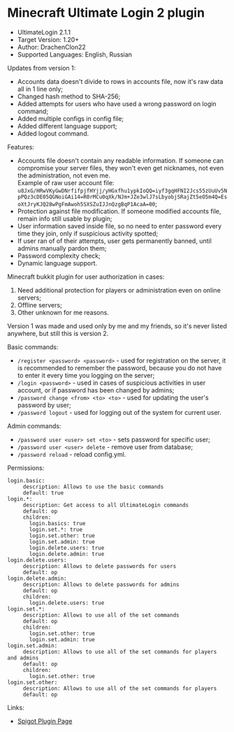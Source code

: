 # Minecraft Ultimate Login 2 plugin

- UltimateLogin 2.1.1
- Target Version: 1.20+
- Author: DrachenClon22
- Supported Languages: English, Russian

Updates from version 1:
- Accounts data doesn't divide to rows in accounts file, now it's raw data all in 1 line only;
- Changed hash method to SHA-256;
- Added attempts for users who have used a wrong password on login command;
- Added multiple configs in config file;
- Added different language support;
- Added logout command.

Features:
- Accounts file doesn't contain any readable information. If someone can compromise your server files, they won't even get nicknames, not even the administration, not even me.<br /> Example of raw user account file: `u8JxG/HRwVKyGwDNrfifpjfHYjj/yHGxfhu1ypkIoQQ=iyf3gqHFNI2Jcs55zUuUv5NpPQz3cDE05QGNoiGAi14=R0rMCu0qXk/NJm+JZe3wlJ7sLbyobjSRajZt5eO5m4Q=EsoXtJryKJQ28wPgFmAwoh5SXSZuIJJnQzgBqP1AcaA=00`;
- Protection against file modification. If someone modified accounts file, remain info still usable by plugin;
- User information saved inside file, so no need to enter password every time they join, only if suspicious activity spotted;
- If user ran of of their attempts, user gets permanently banned, until admins manually pardon them;
- Password complexity check;
- Dynamic language support.

Minecraft bukkit plugin for user authorization in cases:
1. Need additional protection for players or administration even on online servers;
2. Offline servers;
3. Other unknown for me reasons.

Version 1 was made and used only by me and my friends, so it's never listed anywhere, but still this is version 2.

Basic commands:
- `/register <password> <password>` - used for registration on the server, it is recommended to remember the password, because you do not have to enter it every time you logging on the server;
- `/login <password>` - used in cases of suspicious activities in user account, or if password has been changed by admins;
- `/password change <from> <to> <to>` - used for updating the user's password by user;
- `/password logout` - used for logging out of the system for current user.

Admin commands:
- `/password user <user> set <to>` - sets password for specific user;
- `/password user <user> delete` - remove user from database;
- `/password reload` - reload config.yml.

Permissions:
```MiniYAML
login.basic:
     description: Allows to use the basic commands
     default: true
login.*:
     description: Get access to all UltimateLogin commands
     default: op
     children:
       login.basics: true
       login.set.*: true
       login.set.other: true
       login.set.admin: true
       login.delete.users: true
       login.delete.admin: true
login.delete.users:
     description: Allows to delete passwords for users
     default: op
login.delete.admin:
     description: Allows to delete passwords for admins
     default: op
     children:
       login.delete.users: true
login.set.*:
     description: Allows to use all of the set commands
     default: op
     children:
       login.set.other: true
       login.set.admin: true
login.set.admin:
     description: Allows to use all of the set commands for players and admins
     default: op
     children:
       login.set.other: true
login.set.other:
     description: Allows to use all of the set commands for players
     default: op
```

Links:
- [Spigot Plugin Page](https://www.spigotmc.org/resources/ultimate-login.112969/)
